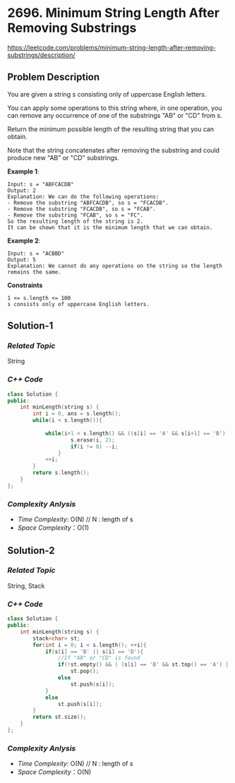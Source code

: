 # 2696. Minimum String Length After Removing Substrings
https://leetcode.com/problems/minimum-string-length-after-removing-substrings/description/

## Problem Description

You are given a string s consisting only of uppercase English letters.

You can apply some operations to this string where, in one operation, you can remove any occurrence of one of the substrings "AB" or "CD" from s.

Return the minimum possible length of the resulting string that you can obtain.

Note that the string concatenates after removing the substring and could produce new "AB" or "CD" substrings.


**Example 1**:
```
Input: s = "ABFCACDB"
Output: 2
Explanation: We can do the following operations:
- Remove the substring "ABFCACDB", so s = "FCACDB".
- Remove the substring "FCACDB", so s = "FCAB".
- Remove the substring "FCAB", so s = "FC".
So the resulting length of the string is 2.
It can be shown that it is the minimum length that we can obtain.
```
**Example 2**:
```
Input: s = "ACBBD"
Output: 5
Explanation: We cannot do any operations on the string so the length remains the same.
```

**Constraints**
```
1 <= s.length <= 100
s consists only of uppercase English letters.
```

## Solution-1

### _Related Topic_
   String

### _C++ Code_
```cpp
class Solution {
public:
    int minLength(string s) {
        int i = 0, ans = s.length();
        while(i < s.length()){
            
            while(i+1 < s.length() && ((s[i] == 'A' && s[i+1] == 'B') || (s[i] == 'C' && s[i+1] == 'D')) ){
                    s.erase(i, 2);
                    if(i != 0) --i;
                }
            ++i;
        }
        return s.length();
    }
};
```

### _Complexity Anlysis_
- _Time Complexity_: O(N)   // N : length of s
- _Space Complexity_：O(1)


## Solution-2

### _Related Topic_
   String, Stack

### _C++ Code_
```cpp
class Solution {
public:
    int minLength(string s) {
        stack<char> st;
        for(int i = 0; i < s.length(); ++i){
            if(s[i] == 'B' || s[i] == 'D'){
                //If "AB" or "CD" is found
                if(!st.empty() && ( (s[i] == 'B' && st.top() == 'A') || (s[i] == 'D' && st.top() == 'C')))
                    st.pop();
                else
                    st.push(s[i]);
            }
            else
                st.push(s[i]);
        }
        return st.size();
    }
};
```

### _Complexity Anlysis_
- _Time Complexity_: O(N)   // N : length of s
- _Space Complexity_：O(N)
